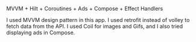 MVVM + Hilt + Coroutines + Ads + Compose + Effect Handlers

I used MVVM design pattern in this app. I used retrofit instead of volley to fetch data from the API. I used Coil for images and Gifs, and I also tried displaying ads in Compose.
